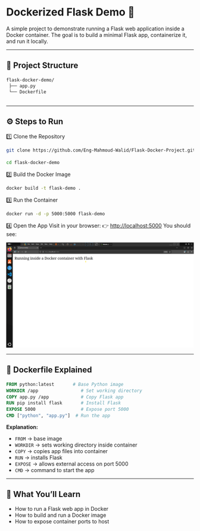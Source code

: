 # Dockerized Flask Demo 🐳

A simple project to demonstrate running a Flask web application inside a Docker container.
The goal is to build a minimal Flask app, containerize it, and run it locally.

---

## 📂 Project Structure

```
flask-docker-demo/
 ├── app.py
 └── Dockerfile
      
```

---

## ⚙️ Steps to Run

1️⃣ Clone the Repository

```bash
git clone https://github.com/Eng-Mahmoud-Walid/Flask-Docker-Project.git

cd flask-docker-demo
```

2️⃣ Build the Docker Image

```bash
docker build -t flask-demo .
```

3️⃣ Run the Container

```bash
docker run -d -p 5000:5000 flask-demo
```

4️⃣ Open the App
Visit in your browser: 👉 [http://localhost:5000](http://localhost:5000)
You should see:

![Screenshot](screenshot.png)

---

## 🐳 Dockerfile Explained

```dockerfile
FROM python:latest       # Base Python image
WORKDIR /app                # Set working directory
COPY app.py /app            # Copy Flask app
RUN pip install flask       # Install Flask
EXPOSE 5000                 # Expose port 5000
CMD ["python", "app.py"]  # Run the app
```

**Explanation:**

* `FROM` → base image
* `WORKDIR` → sets working directory inside container
* `COPY` → copies app files into container
* `RUN` → installs Flask
* `EXPOSE` → allows external access on port 5000
* `CMD` → command to start the app

---

## 🎯 What You’ll Learn

* How to run a Flask web app in Docker
* How to build and run a Docker image
* How to expose container ports to host

